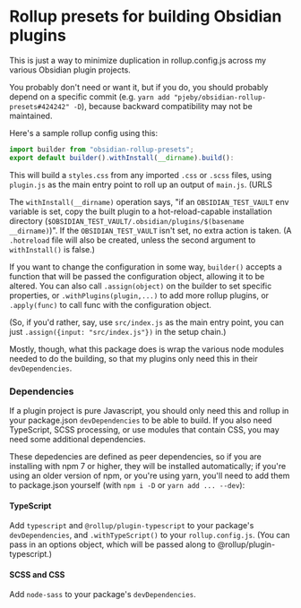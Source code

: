 # Rollup presets for building Obsidian plugins

This is just a way to minimize duplication in rollup.config.js across my various Obsidian plugin projects.

You probably don't need or want it, but if you do, you should probably depend on a specific commit (e.g. `yarn add "pjeby/obsidian-rollup-presets#424242" -D`), because backward compatibility may not be maintained.

Here's a sample rollup config using this:

```js
import builder from "obsidian-rollup-presets";
export default builder().withInstall(__dirname).build():
```

This will build a `styles.css` from any imported `.css` or `.scss` files, using `plugin.js` as the main entry point to roll up an output of `main.js`.  (URLS

The  `withInstall(__dirname)` operation says, "if an `OBSIDIAN_TEST_VAULT` env variable is set, copy the built plugin to a hot-reload-capable installation directory (`$OBSIDIAN_TEST_VAULT/.obsidian/plugins/$(basename __dirname)`)".  If the `OBSIDIAN_TEST_VAULT` isn't set, no extra action is taken.  (A `.hotreload` file will also be created, unless the second argument to `withInstall()` is false.)

If you want to change the configuration in some way, `builder()` accepts a function that will be passed the configuration object, allowing it to be altered.  You can also call `.assign(object)` on the builder to set specific properties, or `.withPlugins(plugin,...)` to add more rollup plugins, or `.apply(func)` to call func with the configuration object.

(So, if you'd rather, say, use `src/index.js` as the main entry point, you can just `.assign({input: "src/index.js"})` in the setup chain.)

Mostly, though, what this package does is wrap the various node modules needed to do the building, so that my plugins only need this in their `devDependencies`.

### Dependencies

If a plugin project is pure Javascript, you should only need this and rollup in your package.json `devDependencies` to be able to build.   If you also need TypeScript, SCSS processing, or use modules that contain CSS, you may need some additional dependencies.

These depedencies are defined as peer dependencies, so if you are installing with npm 7 or higher, they will be installed automatically; if you're using an older version of npm, or you're using yarn, you'll need to add them to package.json yourself (with `npm i -D` or `yarn add ... --dev`):

#### TypeScript

Add `typescript` and `@rollup/plugin-typescript` to your package's `devDependencies`, and `.withTypeScript()` to your `rollup.config.js`.  (You can pass in an options object, which will be passed along to @rollup/plugin-typescript.)

#### SCSS and CSS

Add `node-sass` to your package's `devDependencies`.